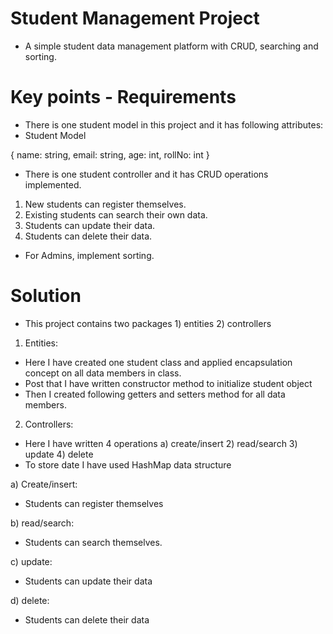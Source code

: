 # Student Management Project
- A simple student data management platform with CRUD, searching and sorting.

# Key points - Requirements
- There is one student model in this project and it has following attributes:
- Student Model 

{ 
  name: string,
  email: string,
  age: int,
  rollNo: int
}

- There is one student controller and it has CRUD operations implemented. 
1) New students can register themselves.
2) Existing students can search their own data.
3) Students can update their data.
4) Students can delete their data.

- For Admins, implement sorting.



# Solution
- This project contains two packages 1) entities 2) controllers

1) Entities: 
- Here I have created one student class and applied encapsulation concept on all data members in class.
- Post that I have written constructor method to initialize student object 
- Then I created following getters and setters method for all data members.
 


2) Controllers: 
- Here I have written 4 operations a) create/insert 2) read/search 3) update 4) delete
- To store date I have used HashMap data structure

a) Create/insert: 
- Students can register themselves  

b) read/search: 
- Students can search themselves. 

c) update:
- Students can update their data

d) delete:
- Students can delete their data




